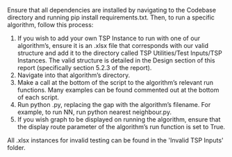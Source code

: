 Ensure that all dependencies are installed by navigating to the Codebase directory and running
pip install requirements.txt. Then, to run a specific algorithm, follow this process:
1. If you wish to add your own TSP Instance to run with one of our algorithm’s, ensure it is
an .xlsx file that corresponds with our valid structure and add it to the directory called
TSP Utilities/Test Inputs/TSP Instances. The valid structure is detailed in the Design
section of this report (specifically section 5.2.3 of the report).
2. Navigate into that algorithm’s directory.
3. Make a call at the bottom of the script to the algorithm’s relevant run functions. Many
examples can be found commented out at the bottom of each script.
4. Run python .py, replacing the gap with the algorithm’s filename. For example, to run
NN, run python nearest neighbour.py.
5. If you wish graph to be displayed on running the algorithm, ensure that the display route
parameter of the algorithm’s run function is set to True.

All .xlsx instances for invalid testing can be found in the 'Invalid TSP Inputs' folder.